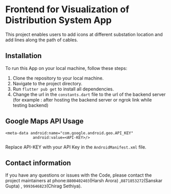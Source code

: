 # Frontend for Visualization of Distribution System App

This project enables users to add icons at different substation location and add lines along the path of cables.

## Installation
To run this App on your local machine, follow these steps:

1. Clone the repository to your local machine.
2. Navigate to the project directory.
3. Run `flutter pub get` to install all dependencies.
4. Change the url in the `constants.dart` file to the url of the backend server (for example : after hosting the backend server or ngrok link while testing backend)

## Google Maps API Usage
```
<meta-data android:name="com.google.android.geo.API_KEY"
            android:value=<API-KEY>/>
```
Replace API-KEY with your API Key in the `AndroidManifest.xml` file.
## Contact information
If you have any questions or issues with the Code, please contact the project maintainers at phone:`8800402403`(Harsh Arora) ,`8871853272`(Sanskar Gupta) , `9993646823`(Chirag Sethiya).
